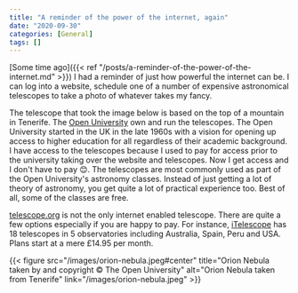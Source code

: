 ```yaml
---
title: "A reminder of the power of the internet, again"
date: "2020-09-30"
categories: [General]
tags: []
---
```


[Some time ago]({{< ref "/posts/a-reminder-of-the-power-of-the-internet.md" >}}) I had a reminder of just how powerful the internet can be. I can log into a website, schedule one of a number of expensive astronomical telescopes to take a photo of whatever takes my fancy.

The telescope that took the image below is based on the top of a mountain in Tenerife. The [Open University](http://www.open.ac.uk/) own and run the telescopes. The Open University started in the UK in the late 1960s with a vision for opening up access to higher education for all regardless of their academic background. I have access to the telescopes because I used to pay for access prior to the university taking over the website and telescopes. Now I get access and I don't have to pay :blush:. The telescopes are most commonly used as part of the Open University's astronomy classes. Instead of just getting a lot of theory of astronomy, you get quite a lot of practical experience too. Best of all, some of the classes are free.

[telescope.org](http://telescope.org) is not the only internet enabled telescope. There are quite a few options especially if you are happy to pay. For instance, [iTelescope](https://www.itelescope.net/) has 18 telescopes in 5 observatories including Australia, Spain, Peru and USA. Plans start at a mere &pound;14.95 per month.

{{< figure src="/images/orion-nebula.jpeg#center" title="Orion Nebula taken by and copyright © The Open University" alt="Orion Nebula taken from Tenerife" link="/images/orion-nebula.jpeg" >}}
